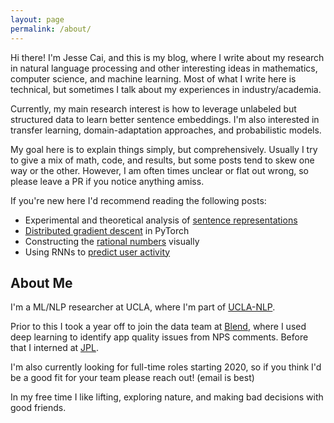 ```yaml
---
layout: page
permalink: /about/
---
```


Hi there! I'm Jesse Cai, and this is my blog, where I write about my research in natural language processing and other interesting ideas in mathematics, computer science, and machine learning.
Most of what I write here is technical, but sometimes I talk about my experiences in industry/academia.

Currently, my main research interest is how to leverage unlabeled but structured data to learn better sentence embeddings.
I'm also interested in transfer learning, domain-adaptation approaches, and probabilistic models. 

My goal here is to explain things simply, but comprehensively. Usually I try to give a mix of math, code, and results, but some posts tend to skew one way or the other.
However, I am often times unclear or flat out wrong, so please leave a PR if you notice anything amiss.

If you're new here I'd recommend reading the following posts:
- Experimental and theoretical analysis of [sentence representations](/Quickthoughts)
- [Distributed gradient descent](/Distbelief) in PyTorch
- Constructing the [rational numbers](/Building-Q) visually
- Using RNNs to [predict user activity](/Predicting-User-Submission)

## About Me

I'm a ML/NLP researcher at UCLA, where I'm part of [UCLA-NLP](http://web.cs.ucla.edu/~kwchang/).

Prior to this I took a year off to join the data team at [Blend](https://blend.com), where I used deep learning to identify app quality issues from NPS comments. Before that I interned at [JPL](https://www.jpl.nasa.gov/).

I'm also currently looking for full-time roles starting 2020, so if you think I'd be a good fit for your team please reach out! (email is best)

In my free time I like lifting, exploring nature, and making bad decisions with good friends.
